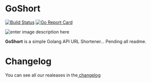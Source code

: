 # GoShort

[![Build Status](https://travis-ci.com/garaekz/goshort.svg?branch=master)](https://travis-ci.com/garaekz/goshort)
[![Go Report Card](https://goreportcard.com/badge/github.com/garaekz/goshort)](https://goreportcard.com/report/github.com/garaekz/goshort)

![enter image description here](https://lh3.googleusercontent.com/SIvWY5TITWsYUG597ZH0qzE-1ZOc1-zjLs8m1UEZDALk_IEdezPSOvroeg24Djytu3kqN1f2ph1ntNVaJAlRNzUUO1lhnemypG91KWxscjlMh6CxarJ4UDYRNMQ5dbspWCG6_teNwg=w2400)

**GoShort** is a simple Golang API URL Shortener... Pending all readme.

# Changelog
You can see all our realeases in the[ changelog](CHANGELOG.md)